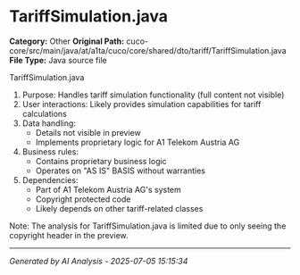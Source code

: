# TariffSimulation.java

**Category:** Other
**Original Path:** cuco-core/src/main/java/at/a1ta/cuco/core/shared/dto/tariff/TariffSimulation.java
**File Type:** Java source file

TariffSimulation.java
1. Purpose: Handles tariff simulation functionality (full content not visible)
2. User interactions: Likely provides simulation capabilities for tariff calculations
3. Data handling:
   - Details not visible in preview
   - Implements proprietary logic for A1 Telekom Austria AG
4. Business rules:
   - Contains proprietary business logic
   - Operates on "AS IS" BASIS without warranties
5. Dependencies:
   - Part of A1 Telekom Austria AG's system
   - Copyright protected code
   - Likely depends on other tariff-related classes

Note: The analysis for TariffSimulation.java is limited due to only seeing the copyright header in the preview.

---
*Generated by AI Analysis - 2025-07-05 15:15:34*
